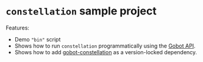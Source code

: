 # `constellation` sample project

Features:

- Demo `"bin"` script
- Shows how to run `constellation` programmatically using the [Gobot API](https://github.com/benallfree/gobot/tree/v1.0.0-alpha.37/docs/readme.md).
- Shows how to add [gobot-constellation](https://www.npmjs.com/package/gobot-constellation) as a version-locked dependency.
